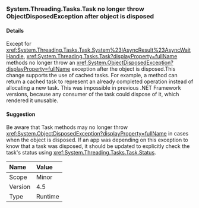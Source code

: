 ### System.Threading.Tasks.Task no longer throw ObjectDisposedException after object is disposed

#### Details

Except for <xref:System.Threading.Tasks.Task.System%23IAsyncResult%23AsyncWaitHandle>, <xref:System.Threading.Tasks.Task?displayProperty=fullName> methods no longer throw an <xref:System.ObjectDisposedException?displayProperty=fullName> exception after the object is disposed.This change supports the use of cached tasks. For example, a method can return a cached task to represent an already completed operation instead of allocating a new task. This was impossible in previous .NET Framework versions, because any consumer of the task could dispose of it, which rendered it unusable.

#### Suggestion

Be aware that Task methods may no longer throw <xref:System.ObjectDisposedException?displayProperty=fullName> in cases when the object is disposed. If an app was depending on this exception to know that a task was disposed, it should be updated to explicitly check the task's status using <xref:System.Threading.Tasks.Task.Status>.

| Name    | Value       |
|:--------|:------------|
| Scope   |Minor|
|Version|4.5|
|Type|Runtime|

<!-- TODO: Affected APIs? -->
